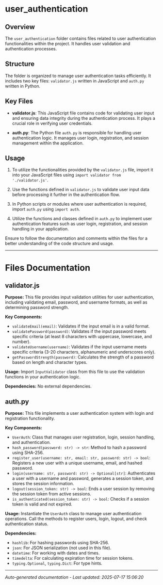 # user_authentication

## Overview
The `user_authentication` folder contains files related to user authentication functionalities within the project. It handles user validation and authentication processes.

## Structure
The folder is organized to manage user authentication tasks efficiently. It includes two key files: `validator.js` written in JavaScript and `auth.py` written in Python.

## Key Files
- **validator.js**: This JavaScript file contains code for validating user input and ensuring data integrity during the authentication process. It plays a crucial role in verifying user credentials.
  
- **auth.py**: The Python file `auth.py` is responsible for handling user authentication logic. It manages user login, registration, and session management within the application.

## Usage
1. To utilize the functionalities provided by the `validator.js` file, import it into your JavaScript files using `import validator from './validator.js'`.
   
2. Use the functions defined in `validator.js` to validate user input data before processing it further in the authentication flow.

3. In Python scripts or modules where user authentication is required, import `auth.py` using `import auth`.

4. Utilize the functions and classes defined in `auth.py` to implement user authentication features such as user login, registration, and session handling in your application.

Ensure to follow the documentation and comments within the files for a better understanding of the code structure and usage.

---

# Files Documentation

## validator.js

**Purpose:** This file provides input validation utilities for user authentication, including validating email, password, and username formats, as well as determining password strength.

**Key Components:**
- `validateEmail(email)`: Validates if the input email is in a valid format.
- `validatePassword(password)`: Validates if the input password meets specific criteria (at least 8 characters with uppercase, lowercase, and number).
- `validateUsername(username)`: Validates if the input username meets specific criteria (3-20 characters, alphanumeric and underscores only).
- `getPasswordStrength(password)`: Calculates the strength of a password based on length and character types.

**Usage:** Import `InputValidator` class from this file to use the validation functions in your authentication logic.

**Dependencies:** No external dependencies.

## auth.py

**Purpose:** This file implements a user authentication system with login and registration functionality.

**Key Components:**
- `UserAuth`: Class that manages user registration, login, session handling, and authentication.
- `hash_password(password: str) -> str`: Method to hash a password using SHA-256.
- `register_user(username: str, email: str, password: str) -> bool`: Registers a new user with a unique username, email, and hashed password.
- `login(username: str, password: str) -> Optional[str]`: Authenticates a user with a username and password, generates a session token, and stores the session information.
- `logout(session_token: str) -> bool`: Ends a user session by removing the session token from active sessions.
- `is_authenticated(session_token: str) -> bool`: Checks if a session token is valid and not expired.

**Usage:** Instantiate the `UserAuth` class to manage user authentication operations. Call the methods to register users, login, logout, and check authentication status.

**Dependencies:** 
- `hashlib`: For hashing passwords using SHA-256.
- `json`: For JSON serialization (not used in this file).
- `datetime`: For working with dates and times.
- `timedelta`: For calculating expiration time for session tokens.
- `typing.Optional`, `typing.Dict`: For type hints.

---
*Auto-generated documentation - Last updated: 2025-07-17 15:06:20*
